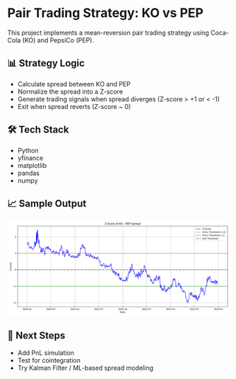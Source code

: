 # Pair Trading Strategy: KO vs PEP

This project implements a mean-reversion pair trading strategy using Coca-Cola (KO) and PepsiCo (PEP).

## 📊 Strategy Logic
- Calculate spread between KO and PEP
- Normalize the spread into a Z-score
- Generate trading signals when spread diverges (Z-score > +1 or < -1)
- Exit when spread reverts (Z-score ~ 0)

## 🛠️ Tech Stack
- Python
- yfinance
- matplotlib
- pandas
- numpy

## 📈 Sample Output

![Z-Score Plot](zscore_plot.png)

## 🧠 Next Steps
- Add PnL simulation
- Test for cointegration
- Try Kalman Filter / ML-based spread modeling
